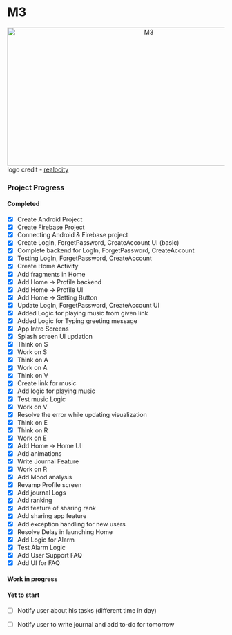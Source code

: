 # M3
<center><img src="https://socialify.git.ci/iatharva/M3/image?description=1&font=Raleway&language=1&name=1&owner=1&stargazers=1&theme=Dark" alt="M3" width="640" height="320" />
</center>
logo credit - <a href="https://github.com/realocity">realocity</a>


### Project Progress

#### Completed

- [x] Create Android Project
- [x] Create Firebase Project
- [x] Connecting Android & Firebase project
- [x] Create LogIn, ForgetPassword, CreateAccount UI (basic)
- [x] Complete backend for LogIn, ForgetPassword, CreateAccount
- [x] Testing LogIn, ForgetPassword, CreateAccount
- [x] Create Home Activity
- [x] Add fragments in Home
- [x] Add Home -> Profile backend
- [x] Add Home -> Profile UI
- [x] Add Home -> Setting Button
- [x] Update LogIn, ForgetPassword, CreateAccount UI
- [x] Added Logic for playing music from given link
- [x] Added Logic for Typing greeting message 
- [x] App Intro Screens
- [x] Splash screen UI updation
- [x] Think on S
- [x] Work on S
- [x] Think on A
- [x] Work on A
- [x] Think on V
- [x] Create link for music
- [x] Add logic for playing music
- [x] Test music Logic
- [x] Work on V
- [x] Resolve the error while updating visualization
- [x] Think on E
- [x] Think on R
- [x] Work on E
- [x] Add Home -> Home UI
- [x] Add animations
- [x] Write Journal Feature
- [x] Work on R
- [x] Add Mood analysis
- [x] Revamp Profile screen
- [x] Add journal Logs
- [x] Add ranking
- [x] Add feature of sharing rank
- [x] Add sharing app feature
- [x] Add exception handling for new users
- [x] Resolve Delay in launching Home
- [x] Add Logic for Alarm
- [x] Test Alarm Logic
- [x] Add User Support FAQ
- [x] Add UI for FAQ
 
#### Work in progress



#### Yet to start

- [ ] Notify user about his tasks (different time in day)
- [ ] Notify user to write journal and add to-do for tomorrow

